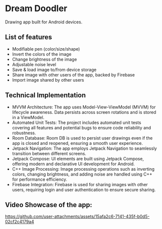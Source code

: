 # Dream Doodler
Drawing app built for Android devices.

## List of features
* Modifiable pen (color/size/shape)
* Invert the colors of the image
* Change brightness of the image
* Adjustable noise level
* Save & load image to/from device storage
* Share image with other users of the app, backed by Firebase
* Import image shared by other users

## Technical Implementation
* MVVM Architecture: The app uses Model-View-ViewModel (MVVM) for lifecycle awareness. Data persists across screen rotations and is stored in a ViewModel.
* Automated Unit Tests: The project includes automated unit tests covering all features and potential bugs to ensure code reliability and robustness.
* Room Database: Room DB is used to persist user drawings even if the app is closed and reopened, ensuring a smooth user experience.
* Jetpack Navigation: The app employs Jetpack Navigation to seamlessly transition between different screens.
* Jetpack Compose: UI elements are built using Jetpack Compose, offering modern and declarative UI development for Android.
* C++ Image Processing: Image processing operations such as inverting colors, changing brightness, and adding noise are handled using C++ for performance efficiency.
* Firebase Integration: Firebase is used for sharing images with other users, requiring login and user authentication to ensure secure sharing.

## Video Showcase of the app:

https://github.com/user-attachments/assets/15afa2c6-7141-435f-b0d5-02cf2c4179a4
